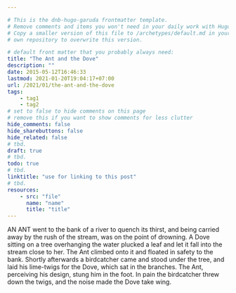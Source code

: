 ```yaml
---

# This is the dnb-hugo-garuda frontmatter template. 
# Remove comments and items you won't need in your daily work with Hugo.
# Copy a smaller version of this file to /archetypes/default.md in your
# own repository to overwrite this version.

# default front matter that you probably always need:
title: "The Ant and the Dove"
description: ""
date: 2015-05-12T16:46:33
lastmod: 2021-01-20T19:04:17+07:00
url: /2021/01/the-ant-and-the-dove
tags:
    - tag1
    - tag2
# set to false to hide comments on this page
# remove this if you want to show comments for less clutter
hide_comments: false
hide_sharebuttons: false
hide_related: false
# tbd.
draft: true
# tbd.
todo: true
# tbd.
linktitle: "use for linking to this post"
# tbd.
resources:
    - src: "file"
      name: "name"
      title: "title"
---
```

AN ANT went to the bank of a river to quench its thirst, and being carried away by the rush of the stream, was on the point of drowning. A Dove sitting on a tree overhanging the water plucked a leaf and let it fall into the stream close to her. The Ant climbed onto it and floated in safety to the bank. Shortly afterwards a birdcatcher came and stood under the tree, and laid his lime-twigs for the Dove, which sat in the branches. The Ant, perceiving his design, stung him in the foot. In pain the birdcatcher threw down the twigs, and the noise made the Dove take wing.

